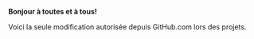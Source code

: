 **Bonjour à toutes et à tous!**

Voici la seule modification autorisée depuis GitHub.com lors des projets.
